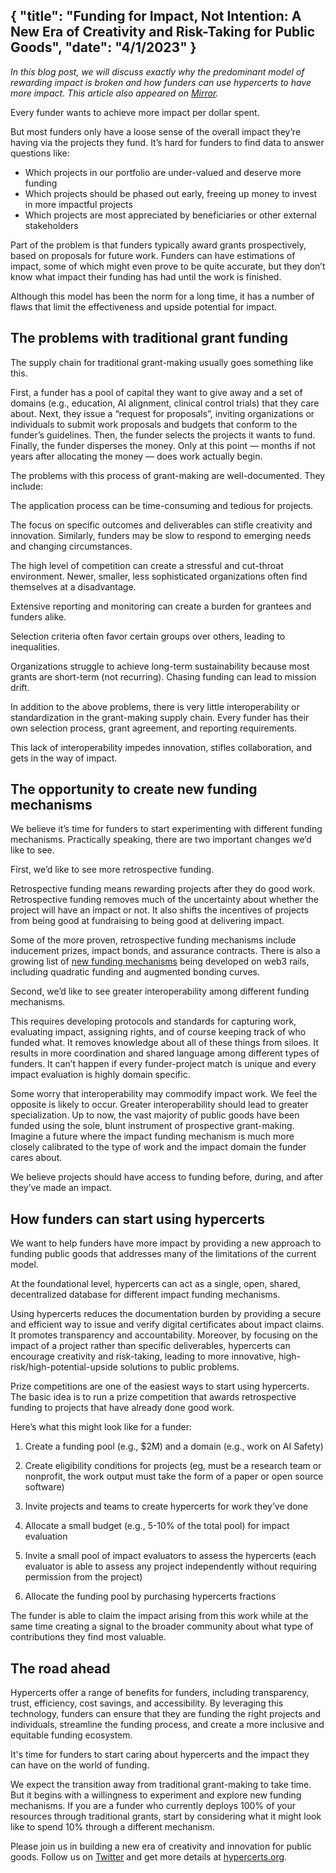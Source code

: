 {
  "title": "Funding for Impact, Not Intention: A New Era of Creativity and Risk-Taking for Public Goods",
  "date": "4/1/2023"
}
---

_In this blog post, we will discuss exactly why the predominant model of rewarding impact is broken and how funders can use hypercerts to have more impact. This article also appeared on [Mirror](https://mirror.xyz/hypercerts.eth/kpu2vewrOVCCVNFf78Y1ui0D091XS6-ZgPoEKc0rkp0)._

Every funder wants to achieve more impact per dollar spent.

But most funders only have a loose sense of the overall impact they’re having via the projects they fund. It’s hard for funders to find data to answer questions like:

- Which projects in our portfolio are under-valued and deserve more funding
- Which projects should be phased out early, freeing up money to invest in more impactful projects
- Which projects are most appreciated by beneficiaries or other external stakeholders

Part of the problem is that funders typically award grants prospectively, based on proposals for future work. Funders can have estimations of impact, some of which might even prove to be quite accurate, but they don’t know what impact their funding has had until the work is finished.

Although this model has been the norm for a long time, it has a number of flaws that limit the effectiveness and upside potential for impact.

## The problems with traditional grant funding
The supply chain for traditional grant-making usually goes something like this.

First, a funder has a pool of capital they want to give away and a set of domains (e.g., education, AI alignment, clinical control trials) that they care about. Next, they issue a “request for proposals”, inviting organizations or individuals to submit work proposals and budgets that conform to the funder’s guidelines. Then, the funder selects the projects it wants to fund. Finally, the funder disperses the money. Only at this point — months if not years after allocating the money — does work actually begin.

The problems with this process of grant-making are well-documented. They include:

The application process can be time-consuming and tedious for projects.

The focus on specific outcomes and deliverables can stifle creativity and innovation. Similarly, funders may be slow to respond to emerging needs and changing circumstances.

The high level of competition can create a stressful and cut-throat environment. Newer, smaller, less sophisticated organizations often find themselves at a disadvantage.

Extensive reporting and monitoring can create a burden for grantees and funders alike.

Selection criteria often favor certain groups over others, leading to inequalities.

Organizations struggle to achieve long-term sustainability because most grants are short-term (not recurring). Chasing funding can lead to mission drift.

In addition to the above problems, there is very little interoperability or standardization in the grant-making supply chain. Every funder has their own selection process, grant agreement, and reporting requirements.

This lack of interoperability impedes innovation, stifles collaboration, and gets in the way of impact.

## The opportunity to create new funding mechanisms
We believe it’s time for funders to start experimenting with different funding mechanisms. Practically speaking, there are two important changes we’d like to see.

First, we’d like to see more retrospective funding.

Retrospective funding means rewarding projects after they do good work. Retrospective funding removes much of the uncertainty about whether the project will have an impact or not. It also shifts the incentives of projects from being good at fundraising to being good at delivering impact.

Some of the more proven, retrospective funding mechanisms include inducement prizes, impact bonds, and assurance contracts. There is also a growing list of [new funding mechanisms](https://supermodular.xyz/coordination-mechanisms/) being developed on web3 rails, including quadratic funding and augmented bonding curves.

Second, we’d like to see greater interoperability among different funding mechanisms.

This requires developing protocols and standards for capturing work, evaluating impact, assigning rights, and of course keeping track of who funded what. It removes knowledge about all of these things from siloes. It results in more coordination and shared language among different types of funders. It can’t happen if every funder-project match is unique and every impact evaluation is highly domain specific.

Some worry that interoperability may commodify impact work. We feel the opposite is likely to occur. Greater interoperability should lead to greater specialization. Up to now, the vast majority of public goods have been funded using the sole, blunt instrument of prospective grant-making. Imagine a future where the impact funding mechanism is much more closely calibrated to the type of work and the impact domain the funder cares about.

We believe projects should have access to funding before, during, and after they’ve made an impact.

## How funders can start using hypercerts
We want to help funders have more impact by providing a new approach to funding public goods that addresses many of the limitations of the current model.

At the foundational level, hypercerts can act as a single, open, shared, decentralized database for different impact funding mechanisms.

Using hypercerts reduces the documentation burden by providing a secure and efficient way to issue and verify digital certificates about impact claims. It promotes transparency and accountability. Moreover, by focusing on the impact of a project rather than specific deliverables, hypercerts can encourage creativity and risk-taking, leading to more innovative, high-risk/high-potential-upside solutions to public problems.

Prize competitions are one of the easiest ways to start using hypercerts. The basic idea is to run a prize competition that awards retrospective funding to projects that have already done good work.

Here’s what this might look like for a funder:

1. Create a funding pool (e.g., $2M) and a domain (e.g., work on AI Safety)

2. Create eligibility conditions for projects (eg, must be a research team or nonprofit, the work output must take the form of a paper or open source software)

3. Invite projects and teams to create hypercerts for work they’ve done

4. Allocate a small budget (e.g., 5-10% of the total pool) for impact evaluation

5. Invite a small pool of impact evaluators to assess the hypercerts (each evaluator is able to assess any project independently without requiring permission from the project)

6. Allocate the funding pool by purchasing hypercerts fractions

The funder is able to claim the impact arising from this work while at the same time creating a signal to the broader community about what type of contributions they find most valuable.

## The road ahead
Hypercerts offer a range of benefits for funders, including transparency, trust, efficiency, cost savings, and accessibility. By leveraging this technology, funders can ensure that they are funding the right projects and individuals, streamline the funding process, and create a more inclusive and equitable funding ecosystem.

It's time for funders to start caring about hypercerts and the impact they can have on the world of funding.

We expect the transition away from traditional grant-making to take time. But it begins with a willingness to experiment and explore new funding mechanisms. If you are a funder who currently deploys 100% of your resources through traditional grants, start by considering what it might look like to spend 10% through a different mechanism.

Please join us in building a new era of creativity and innovation for public goods. Follow us on [Twitter](https://twitter.com/hypercerts) and get more details at [hypercerts.org](https://hypercerts.org/).